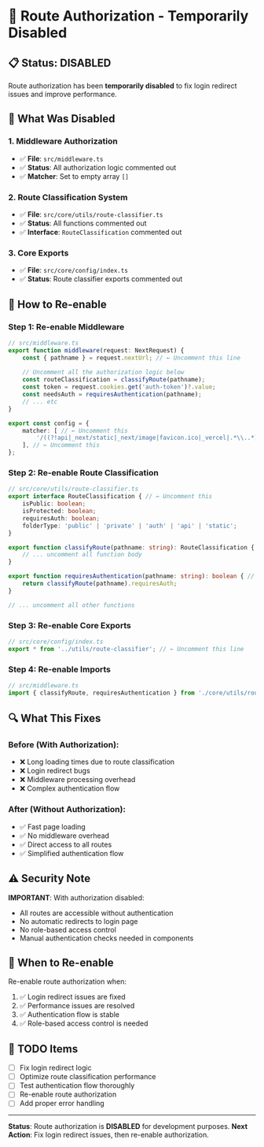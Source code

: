 # 🔧 Route Authorization - Temporarily Disabled

## 📋 Status: DISABLED

Route authorization has been **temporarily disabled** to fix login redirect issues and improve performance.

## 🎯 What Was Disabled

### **1. Middleware Authorization**
- ✅ **File**: `src/middleware.ts`
- ✅ **Status**: All authorization logic commented out
- ✅ **Matcher**: Set to empty array `[]`

### **2. Route Classification System**
- ✅ **File**: `src/core/utils/route-classifier.ts`
- ✅ **Status**: All functions commented out
- ✅ **Interface**: `RouteClassification` commented out

### **3. Core Exports**
- ✅ **File**: `src/core/config/index.ts`
- ✅ **Status**: Route classifier exports commented out

## 🚀 How to Re-enable

### **Step 1: Re-enable Middleware**
```typescript
// src/middleware.ts
export function middleware(request: NextRequest) {
    const { pathname } = request.nextUrl; // ← Uncomment this line
    
    // Uncomment all the authorization logic below
    const routeClassification = classifyRoute(pathname);
    const token = request.cookies.get('auth-token')?.value;
    const needsAuth = requiresAuthentication(pathname);
    // ... etc
}

export const config = {
    matcher: [ // ← Uncomment this
        '/((?!api|_next/static|_next/image|favicon.ico|_vercel|.*\\..*).*)',
    ], // ← Uncomment this
};
```

### **Step 2: Re-enable Route Classification**
```typescript
// src/core/utils/route-classifier.ts
export interface RouteClassification { // ← Uncomment this
    isPublic: boolean;
    isProtected: boolean;
    requiresAuth: boolean;
    folderType: 'public' | 'private' | 'auth' | 'api' | 'static';
}

export function classifyRoute(pathname: string): RouteClassification { // ← Uncomment this
    // ... uncomment all function body
}

export function requiresAuthentication(pathname: string): boolean { // ← Uncomment this
    return classifyRoute(pathname).requiresAuth;
}

// ... uncomment all other functions
```

### **Step 3: Re-enable Core Exports**
```typescript
// src/core/config/index.ts
export * from '../utils/route-classifier'; // ← Uncomment this line
```

### **Step 4: Re-enable Imports**
```typescript
// src/middleware.ts
import { classifyRoute, requiresAuthentication } from './core/utils/route-classifier'; // ← Uncomment this
```

## 🔍 What This Fixes

### **Before (With Authorization):**
- ❌ Long loading times due to route classification
- ❌ Login redirect bugs
- ❌ Middleware processing overhead
- ❌ Complex authentication flow

### **After (Without Authorization):**
- ✅ Fast page loading
- ✅ No middleware overhead
- ✅ Direct access to all routes
- ✅ Simplified authentication flow

## ⚠️ Security Note

**IMPORTANT**: With authorization disabled:
- All routes are accessible without authentication
- No automatic redirects to login page
- No role-based access control
- Manual authentication checks needed in components

## 🎯 When to Re-enable

Re-enable route authorization when:
1. ✅ Login redirect issues are fixed
2. ✅ Performance issues are resolved
3. ✅ Authentication flow is stable
4. ✅ Role-based access control is needed

## 📝 TODO Items

- [ ] Fix login redirect logic
- [ ] Optimize route classification performance
- [ ] Test authentication flow thoroughly
- [ ] Re-enable route authorization
- [ ] Add proper error handling

---

**Status**: Route authorization is **DISABLED** for development purposes.
**Next Action**: Fix login redirect issues, then re-enable authorization.
